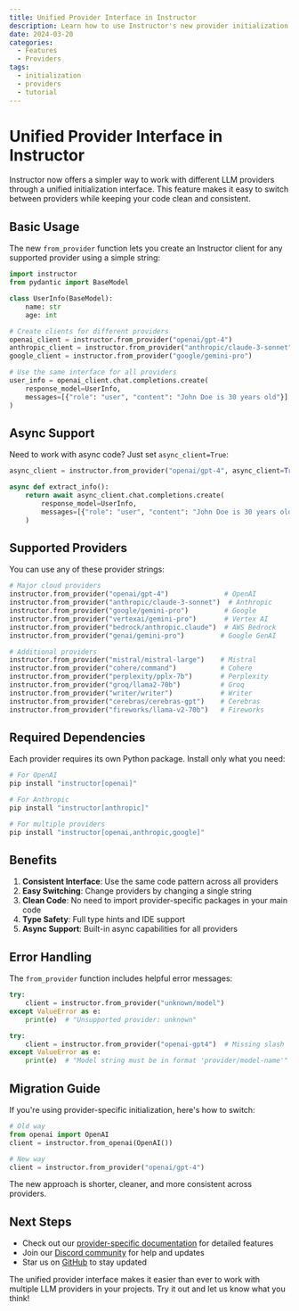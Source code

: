```yaml
---
title: Unified Provider Interface in Instructor
description: Learn how to use Instructor's new provider initialization to work with any LLM provider using a simple, consistent interface.
date: 2024-03-20
categories:
  - Features
  - Providers
tags:
  - initialization
  - providers
  - tutorial
---
```


# Unified Provider Interface in Instructor

Instructor now offers a simpler way to work with different LLM providers through a unified initialization interface. This feature makes it easy to switch between providers while keeping your code clean and consistent.

## Basic Usage

The new `from_provider` function lets you create an Instructor client for any supported provider using a simple string:

```python
import instructor
from pydantic import BaseModel

class UserInfo(BaseModel):
    name: str
    age: int

# Create clients for different providers
openai_client = instructor.from_provider("openai/gpt-4")
anthropic_client = instructor.from_provider("anthropic/claude-3-sonnet")
google_client = instructor.from_provider("google/gemini-pro")

# Use the same interface for all providers
user_info = openai_client.chat.completions.create(
    response_model=UserInfo,
    messages=[{"role": "user", "content": "John Doe is 30 years old"}]
)
```

## Async Support

Need to work with async code? Just set `async_client=True`:

```python
async_client = instructor.from_provider("openai/gpt-4", async_client=True)

async def extract_info():
    return await async_client.chat.completions.create(
        response_model=UserInfo,
        messages=[{"role": "user", "content": "John Doe is 30 years old"}]
    )
```

## Supported Providers

You can use any of these provider strings:

```python
# Major cloud providers
instructor.from_provider("openai/gpt-4")              # OpenAI
instructor.from_provider("anthropic/claude-3-sonnet")  # Anthropic
instructor.from_provider("google/gemini-pro")         # Google
instructor.from_provider("vertexai/gemini-pro")       # Vertex AI
instructor.from_provider("bedrock/anthropic.claude")  # AWS Bedrock
instructor.from_provider("genai/gemini-pro")         # Google GenAI

# Additional providers
instructor.from_provider("mistral/mistral-large")    # Mistral
instructor.from_provider("cohere/command")           # Cohere
instructor.from_provider("perplexity/pplx-7b")       # Perplexity
instructor.from_provider("groq/llama2-70b")          # Groq
instructor.from_provider("writer/writer")            # Writer
instructor.from_provider("cerebras/cerebras-gpt")    # Cerebras
instructor.from_provider("fireworks/llama-v2-70b")   # Fireworks
```

## Required Dependencies

Each provider requires its own Python package. Install only what you need:

```bash
# For OpenAI
pip install "instructor[openai]"

# For Anthropic
pip install "instructor[anthropic]"

# For multiple providers
pip install "instructor[openai,anthropic,google]"
```

## Benefits

1. **Consistent Interface**: Use the same code pattern across all providers
2. **Easy Switching**: Change providers by changing a single string
3. **Clean Code**: No need to import provider-specific packages in your main code
4. **Type Safety**: Full type hints and IDE support
5. **Async Support**: Built-in async capabilities for all providers

## Error Handling

The `from_provider` function includes helpful error messages:

```python
try:
    client = instructor.from_provider("unknown/model")
except ValueError as e:
    print(e)  # "Unsupported provider: unknown"

try:
    client = instructor.from_provider("openai-gpt4")  # Missing slash
except ValueError as e:
    print(e)  # "Model string must be in format 'provider/model-name'"
```

## Migration Guide

If you're using provider-specific initialization, here's how to switch:

```python
# Old way
from openai import OpenAI
client = instructor.from_openai(OpenAI())

# New way
client = instructor.from_provider("openai/gpt-4")
```

The new approach is shorter, cleaner, and more consistent across providers.

## Next Steps

- Check out our [provider-specific documentation](../integrations/index.md) for detailed features
- Join our [Discord community](https://discord.gg/bD9YE9JArw) for help and updates
- Star us on [GitHub](https://github.com/instructor-ai/instructor) to stay updated

The unified provider interface makes it easier than ever to work with multiple LLM providers in your projects. Try it out and let us know what you think! 